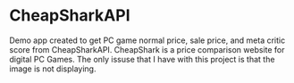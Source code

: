 # CheapSharkAPI
Demo app created to get PC game normal price, sale price, and meta critic score from CheapSharkAPI. CheapShark is a price comparison website for digital PC Games. The only issuse that I have with this project is that the image is not displaying.
